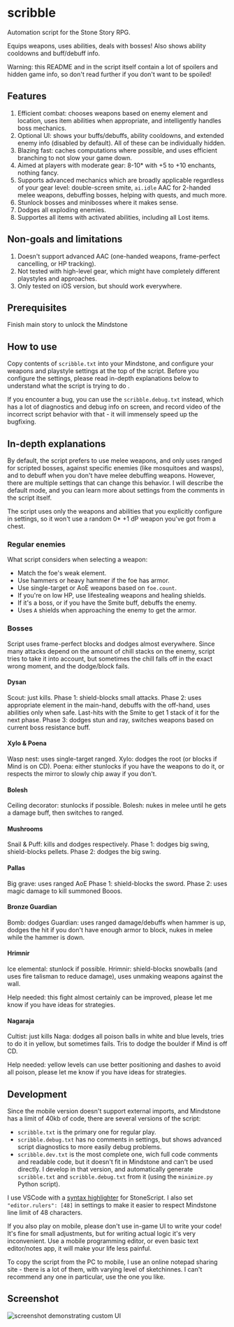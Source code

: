 # scribble

Automation script for the Stone Story RPG.

Equips weapons, uses abilities, deals with bosses!
Also shows ability cooldowns and buff/debuff info.

Warning: this README and in the script itself contain a lot of spoilers and hidden game info, so don't read further if you don't want to be spoiled!

## Features

1. Efficient combat: chooses weapons based on enemy element and location, uses item abilities when appropriate, and intelligently handles boss mechanics.
1. Optional UI: shows your buffs/debuffs, ability cooldowns, and extended enemy info (disabled by default). All of these can be individually hidden.
1. Blazing fast: caches computations where possible, and uses efficient branching
to not slow your game down.
1. Aimed at players with moderate gear: 8-10* with +5 to +10 enchants, nothing fancy.
1. Supports advanced mechanics which are broadly applicable regardless of your gear level: double-screen smite, `ai.idle` AAC for 2-handed melee weapons,
debuffing bosses, helping with quests, and much more.
1. Stunlock bosses and minibosses where it makes sense.
1. Dodges all exploding enemies.
1. Supportes all items with activated abilities, including all Lost items.

## Non-goals and limitations

1. Doesn't support advanced AAC (one-handed weapons, frame-perfect cancelling, or HP tracking).
1. Not tested with high-level gear, which might have completely different playstyles and approaches.
1. Only tested on iOS version, but should work everywhere.

## Prerequisites

Finish main story to unlock the Mindstone

## How to use

Copy contents of `scribble.txt` into your Mindstone, and configure your weapons and playstyle settings at the top of the script.
Before you configure the settings, please read in-depth explanations below to understand what the script is trying to do .

If you encounter a bug, you can use the `scribble.debug.txt` instead, which has a lot of diagnostics and debug info on screen, and record video of the incorrect script behavior with that - it will immensely speed up the bugfixing.

## In-depth explanations

By default, the script prefers to use melee weapons, and only uses ranged for  scripted bosses, against specific enemies (like mosquitoes and wasps), and to debuff when you don't have melee debuffing weapons. However, there are multiple settings that can change this behavior. I will describe the default mode, and you can learn more about settings from the comments in the script itself.

The script uses only the weapons and abilities that you explicitly configure in settings, so it won't use a random 0* +1 dP weapon you've got from a chest.

### Regular enemies

What script considers when selecting a weapon:

- Match the foe's weak element.
- Use hammers or heavy hammer if the foe has armor.
- Use single-target or AoE weapons based on `foe.count`.
- If you're on low HP, use lifestealing weapons and healing shields.
- If it's a boss, or if you have the Smite buff, debuffs the enemy.
- Uses `A` shields when approaching the enemy to get the armor.

### Bosses

Script uses frame-perfect blocks and dodges almost everywhere. Since many attacks depend on the amount of chill stacks on the enemy, script tries to take it into account, but sometimes the chill falls off in the exact wrong moment, and the dodge/block fails.

#### Dysan

Scout: just kills.
Phase 1: shield-blocks small attacks.
Phase 2: uses appropriate element in the main-hand, debuffs with the off-hand, uses abilities only when safe. Last-hits with the Smite to get 1 stack of it for the next phase.
Phase 3: dodges stun and ray, switches weapons based on current boss resistance buff.

#### Xylo & Poena

Wasp nest: uses single-target ranged.
Xylo: dodges the root (or blocks if Mind is on CD).
Poena: either stunlocks if you have the weapons to do it, or respects the mirror to slowly chip away if you don't.

#### Bolesh

Ceiling decorator: stunlocks if possible.
Bolesh: nukes in melee until he gets a damage buff, then switches to ranged.

#### Mushrooms

Snail & Puff: kills and dodges respectively.
Phase 1: dodges big swing, shield-blocks pellets.
Phase 2: dodges the big swing.

#### Pallas

Big grave: uses ranged AoE
Phase 1: shield-blocks the sword.
Phase 2: uses magic damage to kill summoned Booos.

#### Bronze Guardian

Bomb: dodges
Guardian: uses ranged damage/debuffs when hammer is up, dodges the hit if you don't have enough armor to block, nukes in melee while the hammer is down.

#### Hrimnir

Ice elemental: stunlock if possible.
Hrimnir: shield-blocks snowballs (and uses fire talisman to reduce damage), uses unmaking weapons against the wall.

Help needed: this fight almost certainly can be improved, please let me know if you have ideas for strategies.

#### Nagaraja

Cultist: just kills
Naga: dodges all poison balls in white and blue levels, tries to do it in yellow, but sometimes fails. Tris to dodge the boulder if Mind is off CD.

Help needed: yellow levels can use better positioning and dashes to avoid all poison, please let me know if you have ideas for strategies.

## Development

Since the mobile version doesn't support external imports, and Mindstone has a limit of 40kb of code, there are several versions of the script:

- `scribble.txt` is the primary one for regular play.
- `scribble.debug.txt` has no comments in settings, but shows advanced script diagnostics to more easily debug problems.
- `scribble.dev.txt` is the most complete one, wich full code comments and readable code, but it doesn't fit in Mindstone and can't be used directly. I develop in that version, and automatically generate `scribble.txt` and `scribble.debug.txt` from it (using the `minimize.py` Python script).

I use VSCode with a [syntax highlighter](https://marketplace.visualstudio.com/items?itemName=Catalyst-42.c42-stonescript) for StoneScript. I also set `"editor.rulers": [48]` in settings to make it easier to respect Mindstone line limit of 48 characters.

If you also play on mobile, please don't use in-game UI to write your code! It's fine for small adjustments, but for writing actual logic it's very inconvenient. Use a mobile programming editor, or even basic text editor/notes app, it will make your life less painful.

To copy the script from the PC to mobile, I use an online notepad sharing site - there is a lot of them, with varying level of sketchinnes. I can't recommend any one in particular, use the one you like.

## Screenshot

![screenshot demonstrating custom UI](https://i.imgur.com/FbL3kJQ.jpg)
